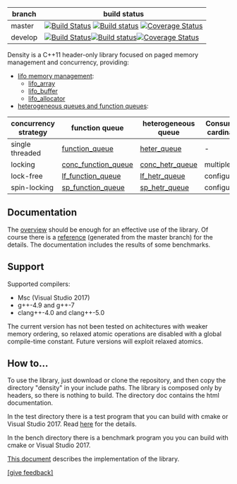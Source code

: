 
branch          |build status
--------------- |------------------
master|[![Build Status](https://travis-ci.org/giucamp/density.svg?branch=master)](https://travis-ci.org/giucamp/density) [![Build status](https://ci.appveyor.com/api/projects/status/td8xk69gswc6vuct?svg=true)](https://ci.appveyor.com/project/GiuseppeCampana/density) [![Coverage Status](https://coveralls.io/repos/github/giucamp/density/badge.svg?branch=master)](https://coveralls.io/github/giucamp/density?branch=master)
develop|[![Build Status](https://travis-ci.org/giucamp/density.svg?branch=develop)](https://travis-ci.org/giucamp/density)[![Build status](https://ci.appveyor.com/api/projects/status/td8xk69gswc6vuct/branch/develop?svg=true)](https://ci.appveyor.com/project/GiuseppeCampana/density/branch/develop)[![Coverage Status](https://coveralls.io/repos/github/giucamp/density/badge.svg?branch=develop)](https://coveralls.io/github/giucamp/density?branch=develop)

Density is a C++11 header-only library focused on paged memory management and concurrency, providing:

* [lifo memory management](http://giucamp.github.io/density/doc/html/index.html#lifo):
  - [lifo_array](http://giucamp.github.io/density/doc/html/classdensity_1_1lifo__array.html)
  - [lifo_buffer](http://giucamp.github.io/density/doc/html/classdensity_1_1lifo__buffer.html)
  - [lifo_allocator](http://giucamp.github.io/density/doc/html/classdensity_1_1lifo__allocator.html)
* [heterogeneous queues and function queues](http://giucamp.github.io/density/doc/html/index.html#queues):

concurrency strategy|function queue|heterogeneous queue|Consumers cardinality|Producers cardinality
--------------- |------------------ |--------------------|--------------------|--------------------
single threaded   |[function_queue](http://giucamp.github.io/density/doc/html/classdensity_1_1function__queue.html)      |[heter_queue](http://giucamp.github.io/density/doc/html/classdensity_1_1heter__queue.html)| - | -
locking         |[conc_function_queue](http://giucamp.github.io/density/doc/html/classdensity_1_1conc__function__queue.html) |[conc_hetr_queue](http://giucamp.github.io/density/doc/html/classdensity_1_1conc__heter__queue.html)|multiple|multiple
lock-free       |[lf_function_queue](http://giucamp.github.io/density/doc/html/classdensity_1_1lf__function__queue.html) |[lf_hetr_queue](http://giucamp.github.io/density/doc/html/classdensity_1_1lf__heter__queue.html)|configurable|configurable
spin-locking    |[sp_function_queue](http://giucamp.github.io/density/doc/html/classdensity_1_1sp__function__queue.html) |[sp_hetr_queue](http://giucamp.github.io/density/doc/html/classdensity_1_1sp__heter__queue.html)|configurable|configurable

## Documentation
The [overview](http://giucamp.github.io/density/doc/html/index.html) should be enough for an effective use of the library. Of course there is a [reference](http://giucamp.github.io/density/doc/html/annotated.html) (generated from the master branch) for the details. The documentation includes the results of some benchmarks. 

## Support
Supported compilers:
- Msc (Visual Studio 2017)
- g++-4.9 and g++-7
- clang++-4.0 and clang++-5.0

The current version has not been tested on achitectures with weaker memory ordering, so relaxed atomic operations are disabled with a global compile-time constant. Future versions will exploit relaxed atomics.

## How to...
To use the library, just download or clone the repository, and then copy the directory "density" in your include paths. The library is composed only by headers, so there is nothing to build. The directory doc contains the html documentation.

In the test directory there is a test program that you can build with cmake or Visual Studio 2017. Read [here](http://giucamp.github.io/density/doc/html/test_bench.html) for the details.

In the bench directory there is a benchmark program you you can build with cmake or Visual Studio 2017.

[This document](http://giucamp.github.io/density/doc/html/implementation.pdf) describes the implementation of the library.

<a href="mailto:giu.campana@gmail.com">[give feedback]</a>

